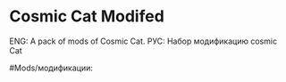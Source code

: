 # Cosmic Cat Modifed
ENG: A pack of mods of Cosmic Cat.
РУС: Набор модификацию cosmic Cat

#Mods/модификации:
